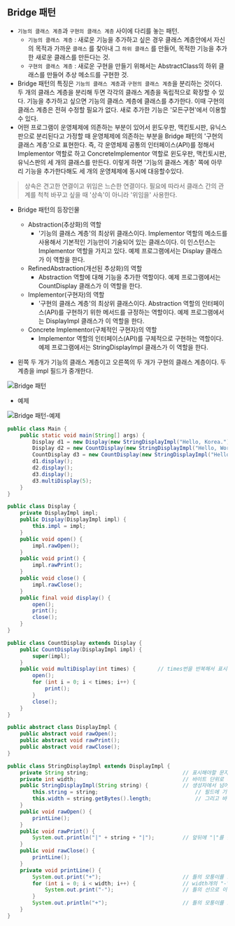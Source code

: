 Bridge 패턴
-----------

-	`기능의 클래스 계층`과 `구현의 클래스 계층` 사이에 다리를 놓는 패턴.
	-	`기능의 클래스 계층` : 새로운 기능을 추가하고 싶은 경우 클래스 계층안에서 자신의 목적과 가까운 `클래스` 를 찾아내 그 `하위 클래스` 를 만들어, 목적한 기능을 추가한 새로운 클래스를 만든다는 것.
	-	`구현의 클래스 계층` : 새로운 구현을 만들기 위해서는 AbstractClass의 하위 클래스를 만들어 추상 메소드를 구현한 것.
-	Bridge 패턴의 특징은 `기능의 클래스 계층`과 `구현의 클래스 계층`을 분리하는 것이다. 두 개의 클래스 계층을 분리해 두면 각각의 클래스 계층을 독립적으로 확장할 수 있다. 기능을 추가하고 싶으면 기능의 클래스 계층에 클래스를 추가한다. 이때 구현의 클래스 계층은 전혀 수정할 필요가 없다. 새로 추가한 기능은 '모든구현'에서 이용할 수 있다.
-	어떤 프로그램이 운영체제에 의존하는 부분이 있어서 윈도우판, 맥킨토시판, 유닉스판으로 분리된다고 가정할 때 운영체제에 의존하는 부분을 Bridge 패턴의 '구현의 클래스 계층'으로 표현한다. 즉, 각 운영체제 공통의 인터페이스(API)를 정해서 Implementor 역할로 하고 ConcreteImplementor 역할로 윈도우판, 맥킨토시판, 유닉스판의 세 개의 클래스를 만든다. 이렇게 하면 '기능의 클래스 계층' 쪽에 아무리 기능을 추가한다해도 세 개의 운영체제에 동시에 대응할수있다.

> 상속은 견고한 연결이고 위임은 느슨한 연결이다. 필요에 따라서 클래스 간의 관계를 척척 바꾸고 싶을 때 '상속'이 아니라 '위임을' 사용한다.

-	Bridge 패턴의 등장인물

	-	Abstraction(추상화)의 역할
		-	'기능의 클래스 계층'의 최상위 클래스이다. Implementor 역할의 메소드를 사용해서 기본적인 기능만이 기술되어 있는 클래스이다. 이 인스턴스는 Implementor 역할을 가지고 있다. 예제 프로그램에서는 Display 클래스가 이 역할을 한다.
	-	RefinedAbstraction(개선된 추상화)의 역할
		-	Abstraction 역할에 대해 기능을 추가한 역할이다. 예제 프로그램에서는 CountDisplay 클래스가 이 역할을 한다.
	-	Implementor(구현자)의 역할
		-	'구현의 클래스 계층'의 최상위 클래스이다. Abstraction 역할의 인터페이스(API)를 구현하기 위한 메서드를 규정하는 역할이다. 예제 프로그램에서는 DisplayImpl 클래스가 이 역할을 한다.
	-	Concrete Implementor(구체적인 구현자)의 역할
		-	Implementor 역할의 인터페이스(API)를 구체적으로 구현하는 역할이다. 예제 프로그램에서는 StringDisplayImpl 클래스가 이 역할을 한다.

-	왼쪽 두 개가 기능의 클래스 계층이고 오른쪽의 두 개가 구현의 클래스 계층이다. 두 계층을 impl 필드가 중개한다.

![Bridge 패턴](http://drive.google.com/uc?export=view&id=0ByLqiEM75qEzUE0xdlV3NmR2QzQ)

-	예제

![Bridge 패턴-예제](http://drive.google.com/uc?export=view&id=0ByLqiEM75qEzbk5nWTV3OXNjaTg)

```java
public class Main {
    public static void main(String[] args) {
        Display d1 = new Display(new StringDisplayImpl("Hello, Korea."));
        Display d2 = new CountDisplay(new StringDisplayImpl("Hello, World."));
        CountDisplay d3 = new CountDisplay(new StringDisplayImpl("Hello, Universe."));
        d1.display();
        d2.display();
        d3.display();
        d3.multiDisplay(5);
    }
}

public class Display {
    private DisplayImpl impl;
    public Display(DisplayImpl impl) {
        this.impl = impl;
    }
    public void open() {
        impl.rawOpen();
    }
    public void print() {
        impl.rawPrint();
    }
    public void close() {
        impl.rawClose();
    }
    public final void display() {
        open();
        print();                    
        close();
    }
}

public class CountDisplay extends Display {
    public CountDisplay(DisplayImpl impl) {
        super(impl);
    }
    public void multiDisplay(int times) {       // times번을 반복해서 표시한다.
        open();
        for (int i = 0; i < times; i++) {
            print();
        }
        close();
    }
}

public abstract class DisplayImpl {
    public abstract void rawOpen();
    public abstract void rawPrint();
    public abstract void rawClose();
}

public class StringDisplayImpl extends DisplayImpl {
    private String string;                              // 표시해야할 문자열
    private int width;                                  // 바이트 단위로 계산한 문자열의 "길이"
    public StringDisplayImpl(String string) {           // 생성자에서 넘어온 문자열 string를
        this.string = string;                               // 필드에 기억해 둔다.
        this.width = string.getBytes().length;              // 그리고 바이트 단위의 길이도 필드에 기억해두고 나중에 사용한다.
    }
    public void rawOpen() {
        printLine();
    }
    public void rawPrint() {
        System.out.println("|" + string + "|");         // 앞뒤에 "|"를 붙여서 표시
    }
    public void rawClose() {
        printLine();
    }
    private void printLine() {
        System.out.print("+");                          // 틀의 모퉁이를 표현하는 "+"마크를 표시한다.
        for (int i = 0; i < width; i++) {               // width개의 "-"를 표시해서
            System.out.print("-");                      // 틀의 선으로 이용한다.
        }
        System.out.println("+");                        // 틀의 모퉁이를 표현하는 "+"마크를 표시한다.
    }
}
```

